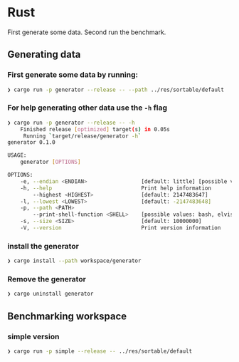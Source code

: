 # Rust

First generate some data.
Second run the benchmark.

## Generating data

### First generate some data by running:

```sh
❯ cargo run -p generator --release -- --path ../res/sortable/default
```

### For help generating other data use the `-h` flag
```sh
❯ cargo run -p generator --release -- -h
    Finished release [optimized] target(s) in 0.05s
     Running `target/release/generator -h`
generator 0.1.0

USAGE:
    generator [OPTIONS]

OPTIONS:
    -e, --endian <ENDIAN>                 [default: little] [possible values: little, big]
    -h, --help                            Print help information
        --highest <HIGHEST>               [default: 2147483647]
    -l, --lowest <LOWEST>                 [default: -2147483648]
    -p, --path <PATH>
        --print-shell-function <SHELL>    [possible values: bash, elvish, fish, powershell, zsh]
    -s, --size <SIZE>                     [default: 10000000]
    -V, --version                         Print version information
```

### install the generator
```sh
❯ cargo install --path workspace/generator
```

### Remove the generator
```sh
❯ cargo uninstall generator
```

## Benchmarking workspace

### simple version
```sh
❯ cargo run -p simple --release -- ../res/sortable/default
```

